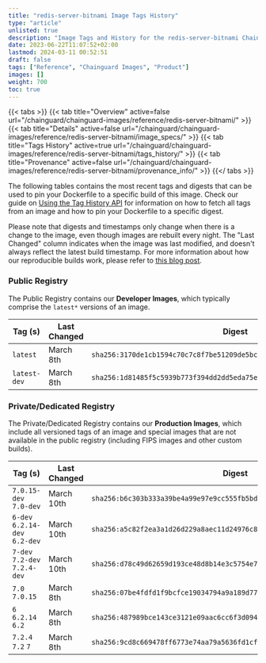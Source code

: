 ```yaml
---
title: "redis-server-bitnami Image Tags History"
type: "article"
unlisted: true
description: "Image Tags and History for the redis-server-bitnami Chainguard Image"
date: 2023-06-22T11:07:52+02:00
lastmod: 2024-03-11 00:52:51
draft: false
tags: ["Reference", "Chainguard Images", "Product"]
images: []
weight: 700
toc: true
---
```


{{< tabs >}}
{{< tab title="Overview" active=false url="/chainguard/chainguard-images/reference/redis-server-bitnami/" >}}
{{< tab title="Details" active=false url="/chainguard/chainguard-images/reference/redis-server-bitnami/image_specs/" >}}
{{< tab title="Tags History" active=true url="/chainguard/chainguard-images/reference/redis-server-bitnami/tags_history/" >}}
{{< tab title="Provenance" active=false url="/chainguard/chainguard-images/reference/redis-server-bitnami/provenance_info/" >}}
{{</ tabs >}}

The following tables contains the most recent tags and digests that can be used to pin your Dockerfile to a specific build of this image. Check our guide on [Using the Tag History API](/chainguard/chainguard-images/using-the-tag-history-api/) for information on how to fetch all tags from an image and how to pin your Dockerfile to a specific digest.

Please note that digests and timestamps only change when there is a change to the image, even though images are rebuilt every night. The "Last Changed" column indicates when the image was last modified, and doesn't always reflect the latest build timestamp. For more information about how our reproducible builds work, please refer to [this blog post](https://www.chainguard.dev/unchained/reproducing-chainguards-reproducible-image-builds).

### Public Registry
The Public Registry contains our **Developer Images**, which typically comprise the `latest*` versions of an image.

| Tag (s)       | Last Changed | Digest                                                                    |
|---------------|--------------|---------------------------------------------------------------------------|
|  `latest`     | March 8th    | `sha256:3170de1cb1594c70c7c8f7be51209de5bc55bf95e13a126f175c7c04ffa2aef7` |
|  `latest-dev` | March 8th    | `sha256:1d81485f5c5939b773f394dd2dd5eda75e04ae0f70d1ad52827e2e922223b8d5` |


### Private/Dedicated Registry
The Private/Dedicated Registry contains our **Production Images**, which include all versioned tags of an image and special images that are not available in the public registry (including FIPS images and other custom builds).

| Tag (s)                         | Last Changed | Digest                                                                    |
|---------------------------------|--------------|---------------------------------------------------------------------------|
|  `7.0.15-dev` `7.0-dev`         | March 10th   | `sha256:b6c303b333a39be4a99e97e9cc555fb5bd2647dc071ecac537bd3c46ed68bfa9` |
|  `6-dev` `6.2.14-dev` `6.2-dev` | March 10th   | `sha256:a5c82f2ea3a1d26d229a8aec11d24976c8d4458d5fc3b784f29ff5d9c3d7b079` |
|  `7-dev` `7.2-dev` `7.2.4-dev`  | March 10th   | `sha256:d78c49d62659d193ce48d8b14e3c5754e7430c01124602e77011e5beaea21f2a` |
|  `7.0` `7.0.15`                 | March 8th    | `sha256:07be4fdfd1f9bcfce19034794a9a189d77f9c0acc35dcff6640cdb66688cb02e` |
|  `6` `6.2.14` `6.2`             | March 8th    | `sha256:487989bce143ce3121e09aac6cc6f3d094fadc2697fc80fbdcefd5e1ee1c30e3` |
|  `7.2.4` `7.2` `7`              | March 8th    | `sha256:9cd8c669478ff6773e74aa79a5636fd1cf35195fbb72fd93faa303d8023cfd57` |

